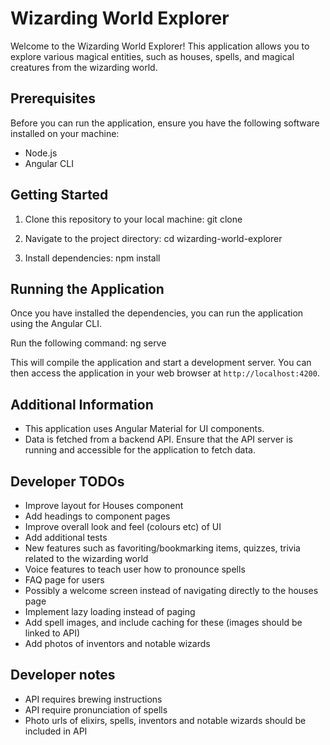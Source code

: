 # Wizarding World Explorer

Welcome to the Wizarding World Explorer! This application allows you to explore various magical entities, such as houses, spells, and magical creatures from the wizarding world.

## Prerequisites

Before you can run the application, ensure you have the following software installed on your machine:

- Node.js
- Angular CLI

## Getting Started

1. Clone this repository to your local machine:
   git clone <repository-url>

2. Navigate to the project directory:
   cd wizarding-world-explorer

3. Install dependencies:
   npm install

## Running the Application

Once you have installed the dependencies, you can run the application using the Angular CLI.

Run the following command:
ng serve

This will compile the application and start a development server. You can then access the application in your web browser at `http://localhost:4200`.

## Additional Information

- This application uses Angular Material for UI components.
- Data is fetched from a backend API. Ensure that the API server is running and accessible for the application to fetch data.

## Developer TODOs

- Improve layout for Houses component
- Add headings to component pages
- Improve overall look and feel (colours etc) of UI
- Add additional tests
- New features such as favoriting/bookmarking items, quizzes, trivia related to the wizarding world
- Voice features to teach user how to pronounce spells
- FAQ page for users
- Possibly a welcome screen instead of navigating directly to the houses page
- Implement lazy loading instead of paging
- Add spell images, and include caching for these (images should be linked to API)
- Add photos of inventors and notable wizards

## Developer notes

- API requires brewing instructions
- API require pronunciation of spells
- Photo urls of elixirs, spells, inventors and notable wizards should be included in API
